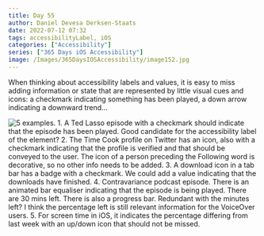 ```yaml
---
title: Day 55
author: Daniel Devesa Derksen-Staats
date: 2022-07-12 07:32
tags: accessibilityLabel, iOS
categories: ["Accessibility"]
series: ["365 Days iOS Accessibility"]
image: /Images/365DaysIOSAccessibility/image152.jpg
---
```


When thinking about accessibility labels and values, it is easy to miss adding information or state that are represented by little visual cues and icons: a checkmark indicating something has been played, a down arrow indicating a downward trend...

![5 examples. 1. A Ted Lasso episode with a checkmark should indicate that the episode has been played. Good candidate for the accessibility label of the element? 2. The Time Cook profile on Twitter has an icon, also with a checkmark indicating that the profile is verified and that should be conveyed to the user. The icon of a person preceding the Following word is decorative, so no other info needs to be added. 3. A download icon in a tab bar has a badge with a checkmark. We could add a value indicating that the downloads have finished. 4. Contravariance podcast episode. There is an animated bar equaliser indicating that the episode is being played. There are 30 mins left. There is also a progress bar. Redundant with the minutes left? I think the percentage left is still relevant information for the VoiceOver users. 5. For screen time in iOS, it indicates the percentage differing from last week with an up/down icon that should not be missed.](/Images/365DaysIOSAccessibility/image152.jpg)